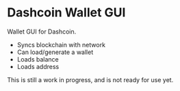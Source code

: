 Dashcoin Wallet GUI
=================

Wallet GUI for Dashcoin.

<ul>
<li>Syncs blockchain with network</li>
<li>Can load/generate a wallet</li>
<li>Loads balance</li>
<li>Loads address</li>
</ul>

This is still a work in progress, and is not ready for use yet.
